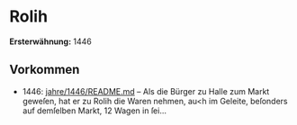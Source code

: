 # Rolih

**Ersterwähnung:** 1446

## Vorkommen
- 1446: [jahre/1446/README.md](../jahre/1446/README.md) – Als die Bürger zu Halle zum Markt geweſen, hat er
zu Rolih die Waren nehmen, au<h im Geleite, beſonders
auf demſelben Markt, 12 Wagen in ſei...
